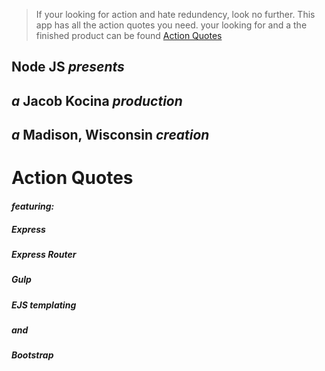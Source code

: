 
> If your looking for action and hate redundency, look no further. This app has all the action quotes you need. your looking for and a the finished product can be found [Action Quotes](https://node-events-koce2koce.c9users.io/)

## __Node JS__ _presents_


## _a_ Jacob Kocina _production_


## _a_ Madison, Wisconsin _creation_


# __Action Quotes__


#### _featuring:_

##### _Express_

##### _Express Router_

##### _Gulp_

##### _EJS templating_

##### and

##### _Bootstrap_

